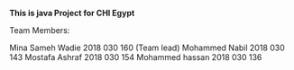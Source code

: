 <strong>This is java Project for CHI Egypt</strong>

Team Members:

Mina Sameh Wadie 2018 030 160 (Team lead)
Mohammed Nabil 2018 030 143
Mostafa Ashraf 2018 030 154
Mohammed hassan 2018 030 136
